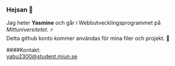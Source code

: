 ### Hejsan 👋

Jag heter **Yasmine** och går i Webbutvecklingsprogrammet på _Mittuniversitetet_. ⚡    
Detta github konto kommer användas för mina filer och projekt. 🌱

####Kontakt:  
[yabu2300@student.miun.se](mailto:yabu2300@student.miun.se)
